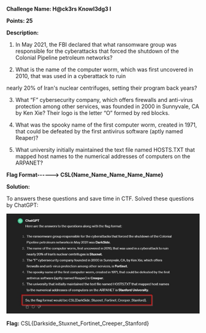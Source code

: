 ﻿**Challenge Name: H@ck3rs Knowl3dg3 I**
 
**Points: 25** 

**Description:** 

1. In May 2021, the FBI declared that what ransomware group was responsible for the cyberattacks that forced the shutdown of the Colonial Pipeline petroleum networks?

2. What is the name of the computer worm, which was first uncovered in 2010, that was used in a cyberattack to ruin 

nearly 20% of Iran's nuclear centrifuges, setting their program back years? 

3. What “F” cybersecurity company, which offers firewalls and anti-virus protection among other services, was founded in 2000 in Sunnyvale, CA by Ken Xie? Their logo is the letter “O” formed by red blocks. 

4. What was the spooky name of the first computer worm, created in 1971, that could be defeated by the first antivirus software (aptly named Reaper)? 

5. What university initially maintained the text file named HOSTS.TXT that mapped host names to the numerical addresses of computers on the ARPANET? 

**Flag Format------> CSL{Name\_Name\_Name\_Name\_Name}** 

**Solution:** 

To answers these questions and save time in CTF. Solved these questions by ChatGPT:

![](001.jpeg)

**Flag:** CSL{Darkside\_Stuxnet\_Fortinet\_Creeper\_Stanford} 
